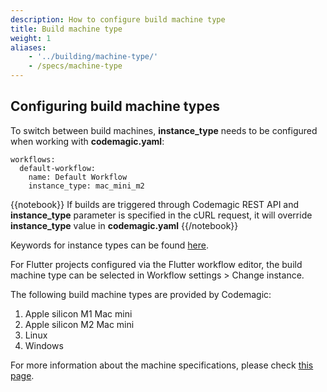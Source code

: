 ```yaml
---
description: How to configure build machine type
title: Build machine type
weight: 1
aliases:
    - '../building/machine-type/'
    - /specs/machine-type
---
```


## Configuring build machine types

To switch between build machines, **instance_type** needs to be configured when working with **codemagic.yaml**:

```
workflows:
  default-workflow:
    name: Default Workflow
    instance_type: mac_mini_m2
```

{{notebook}}
If builds are triggered through Codemagic REST API and **instance_type** parameter is specified in the cURL request, it will override **instance_type** value in **codemagic.yaml**
{{/notebook}}

Keywords for instance types can be found [here](https://docs.codemagic.io/yaml-basic-configuration/yaml-getting-started/#instance-type).

For Flutter projects configured via the Flutter workflow editor, the build machine type can be selected in Workflow settings > Change instance.

The following build machine types are provided by Codemagic:

1. Apple silicon M1 Mac mini
2. Apple silicon M2 Mac mini
3. Linux
4. Windows

For more information about the machine specifications, please check [this page](https://docs.codemagic.io/specs/versions-macos/).
